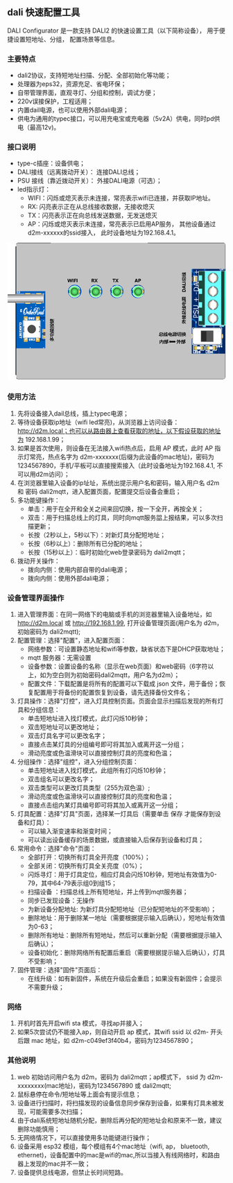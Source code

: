 ## dali 快速配置工具

DALI Configurator 是一款支持 DALI2 的快速设置工具（以下简称设备）， 用于便捷设置短地址、分组， 配置场景等信息。

### 主要特点

- dali2协议，支持短地址扫描、分配、全部初始化等功能；
- 处理器为eps32，资源充足、省电环保；
- 自带管理界面，直观寻灯、分组和控制，调试方便；
- 220v误接保护，工程适用；
- 内置dail电源，也可以使用外部dali电源；
- 供电为通用的typec接口，可以用充电宝或充电器（5v2A）供电，同时pd供电（最高12v)。

### 接口说明
- type-c插座：设备供电；
- DALI接线（远离拨动开关）： 连接DALI总线；
- PSU 接线（靠近拨动开关）： 外接DALI电源（可选）；
- led指示灯：
    - WIFI：闪烁或熄灭表示未连接，常亮表示wifi已连接，并获取IP地址。
    - RX: 闪亮表示正在从总线接收数据，无接收熄灭
    - TX：闪亮表示正在向总线发送数据，无发送熄灭 
    - AP：闪烁或熄灭表示未连接，常亮表示已启用AP服务， 其他设备通过d2m-xxxxxx的ssid接入， 此时设备地址为192.168.4.1。 
    
![体积小巧](/res/dalitool.png)

### 使用方法
1. 先将设备接入dail总线，插上typec电源；
2. 等待设备获取ip地址（wifi led常亮)，从浏览器上访问设备：http://d2m.local；也可以从路由器上查看获取的地址，以下假设获取的地址为 192.168.1.99；
3. 如果是首次使用，则设备在无法接入wifi热点后，启用 AP 模式，此时 AP 指示灯常亮，热点名字为 d2m-xxxxxxx(后缀为此设备的mac地址)，密码为 1234567890，手机/平板可以直接搜索接入（此时设备地址为192.168.4.1, 不可以用d2m访问）；
4. 在浏览器里输入设备的ip址址，系统出提示用户名和密码，输入用户名 d2m 和 密码 dali2mqtt，进入配置页面，配置提交后设备会重启；
5. 多功能键操作：
    - 单击：用于在全开和全关之间来回切换，按一下全开，再按全关；
    - 双击：用于扫描总线上的灯具，同时向mqtt服务㗊上报结果，可以多次扫描更新；
    - 长按（2秒以上，5秒以下）：对新灯具分配短地址；
    - 长按（6秒以上）：删除所有已分配的地址；
    - 长按（15秒以上）：临时初始化web登录密码为 dali2mqtt；
6. 拨动开关操作：
    - 拨向内侧：使用内部自带的dali电源；
    - 拨向内侧：使用外部dali电源；


### 设备管理界面操作
1. 进入管理界面：在同一网络下的电脑或手机的浏览器里输入设备地址，如 http://d2m.local 或 http://192.168.1.99, 打开设备管理页面(用户名为 d2m，初始密码为 dali2mqtt);
2. 配置管理：选择"配置"，进入配置页面：
    - 网络参数：可设置静态地址和wifi等参数，缺省状态下是DHCP获取地址；
    - mqtt 服务器：无需设置
    - 设备参数：设置设备的名称（显示在web页面）和web密码（6字符以上，如为空白则为初始密码dali2mqtt，用户名为d2m）；
    - 配置文件：下载配置是将所有的配置可以下载成 json 文件，用于备份；恢复配置用于将备份的配置恢复到设备，请先选择备份文件名；
3. 灯具操作：选择"灯控"，进入灯具控制页面。页面会显示扫描后发现的所有灯具和分组信息：
    - 单击短地址进入找灯模式，此灯闪烁10秒钟；
    - 双击短地址可以更改地址；
    - 双击灯具名字可以更改名字；
    - 直接点击某灯具的分组编号即可将其加入或离开这一分组；
    - 滑动亮度或色温滑块可以直接控制灯具的亮度和色温；
4. 分组操作：选择"组控"，进入分组控制页面：
    - 单击短地址进入找灯模式，此组所有灯闪烁10秒钟；
    - 双击组名可以更改名字；
    - 双击类型可以更改灯具类型（255为双色温）;
    - 滑动亮度或色温滑块可以直接控制灯具的亮度和色温；
    - 直接点击组内某灯具编号即可将其加入或离开这一分组；
5. 灯具配置：选择"灯具"页面，选择某一灯具后（需要单击 保存 才能保存到设备和灯具）：
    - 可以输入渐变速率和渐变时间；
    - 可以读出设备缓存的场景数据，或直接输入后保存到设备和灯具；
6. 常用命令：选择"命令"页面：
    - 全部打开：切换所有灯具全开亮度（100%）；
    - 全部关闭：切换所有灯具全关亮度（0%）；
    - 闪烁寻灯：用于灯具定位，相应灯具会闪烁10秒钟，短地址有效值为0-79，其中64-79表示组0到组15；
    - 扫描设备 ：扫描总线上所有短地址，并上传到mqtt服务器；
    - 同步已发现设备：无操作
    - 为新设备分配地址: 为新灯具分配短地址（已分配短地址的不受影响）；
    - 删除地址：用于删除某一地址（需要根据提示输入后确认），短地址有效值为0-63；
    - 删除所有地址：删除所有短地址，然后可以重新分配（需要根据提示输入后确认）；
    - 设备初始化：删除网络所有配置后重启（需要根据提示输入后确认），灯具不受影响；
6. 固件管理：选择"固件"页面后：
    - 在线升级：如有新固件，系统在升级后会重启；如果没有新固件；会提示不需要升级；

### 网络
1. 开机时首先开启wifi sta 模式，寻找ap并接入；
3. 如果5次尝试仍不能接入ap，则自动开启 ap 模式，其wifi ssid 以 d2m- 开头后跟 mac 地址，如 d2m-c049ef3f40b4，密码为1234567890；

### 其他说明
1. web 初始访问用户名为 d2m，密码为 dali2mqtt；ap模式下， ssid 为 d2m-xxxxxxxx(mac地址)，密码为1234567890 或 dali2mqtt;
2. 鼠标悬停在命令/短地址等上面会有提示信息；
3. 设备进行扫描时，将扫描发现的设备信息同步保存到设备，如果有灯具未被发现，可能需要多次扫描；
4. 由于dali系统短地址随机分配，删除后再分配的短地址会和原来不一致，建议删除功能慎用；
5. 无网络情况下，可以直接使用多功能键进行操作；
6. 设备采用 esp32 模组，每个模组有4个mac地址（wifi, ap， bluetooth, ethernet)，设备配置中的mac是wifi的mac,所以当接入有线网络时，和路由器上发现的mac并不一致；
7. 设备提供总线电源，但禁止长时间短路。